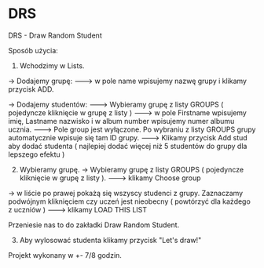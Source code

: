 # DRS
DRS - Draw Random Student

Sposób użycia:

1. Wchodzimy w Lists.

-> Dodajemy grupę:
---> w pole name wpisujemy nazwę grupy i klikamy przycisk ADD.

-> Dodajemy studentów:
---> Wybieramy grupę z listy GROUPS ( pojedyncze kliknięcie w grupę z listy )
---> w pole Firstname wpisujemy imię, Lastname nazwisko i w album number wpisujemy numer albumu ucznia.
---> Pole group jest wyłączone. Po wybraniu z listy GROUPS grupy automatycznie wpisuje się tam ID grupy.
---> Klikamy przycisk Add stud aby dodać studenta ( najlepiej dodać więcej niż 5 studentów do grupy dla lepszego efektu ) 

2. Wybieramy grupę.
-> Wybieramy grupę z listy GROUPS ( pojedyncze kliknięcie w grupę z listy ).
---> klikamy Choose group

-> w liście po prawej pokażą się wszyscy studenci z grupy. Zaznaczamy podwójnym kliknięciem czy uczeń jest nieobecny ( powtórzyć dla każdego z  uczniów )
---> klikamy LOAD THIS LIST

Przeniesie nas to do zakładki Draw Random Student.

3. Aby wylosować studenta klikamy przycisk "Let's draw!"

Projekt wykonany w +- 7/8 godzin.

